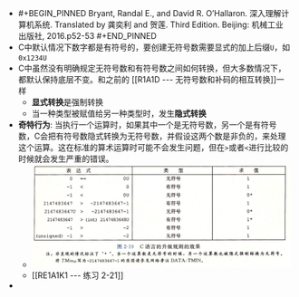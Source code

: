 - #+BEGIN_PINNED
  Bryant, Randal E., and David R. O’Hallaron. 深入理解计算机系统. Translated by 龚奕利 and 贺莲. Third Edition. Beijing: 机械工业出版社, 2016.p52-53
  #+END_PINNED
- C中默认情况下数字都是有符号的，要创建无符号数需要显式的加上后缀`U`，如`0x1234U`
- C中虽然没有明确规定无符号数和有符号数之间如何转换，但大多数情况下，都默认保持底层不变。和之前的 [[R1A1D --- 无符号数和补码的相互转换]]一样
	- **显式转换**是强制转换
	- 当一种类型被赋值给另一种类型时，发生**隐式转换**
- **奇特行为**: 当执行一个运算时，如果其中一个是无符号数，另一个是有符号数，C会把有符号数隐式转换为无符号数，并假设这两个数是非负的，来处理这个运算。这在标准的算术运算时可能不会发生问题，但在`>`或者`<`进行比较的时候就会发生严重的错误。
	- ![image.png](../assets/image_1666939717845_0.png)
	- [[RE1A1K1 --- 练习 2-21]]
-